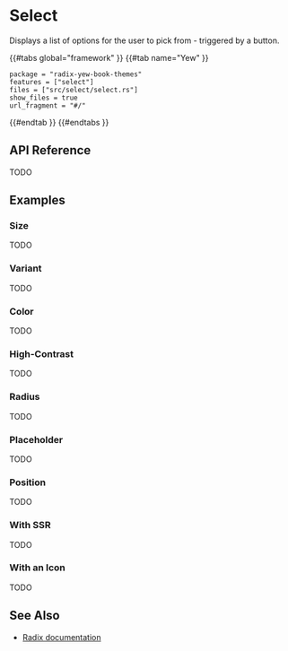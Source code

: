 # Select

Displays a list of options for the user to pick from - triggered by a button.

{{#tabs global="framework" }}
{{#tab name="Yew" }}

```toml,trunk
package = "radix-yew-book-themes"
features = ["select"]
files = ["src/select/select.rs"]
show_files = true
url_fragment = "#/"
```

{{#endtab }}
{{#endtabs }}

## API Reference

TODO

## Examples

### Size

TODO

### Variant

TODO

### Color

TODO

### High-Contrast

TODO

### Radius

TODO

### Placeholder

TODO

### Position

TODO

### With SSR

TODO

### With an Icon

TODO

## See Also

-   [Radix documentation](https://www.radix-ui.com/themes/docs/components/select)
